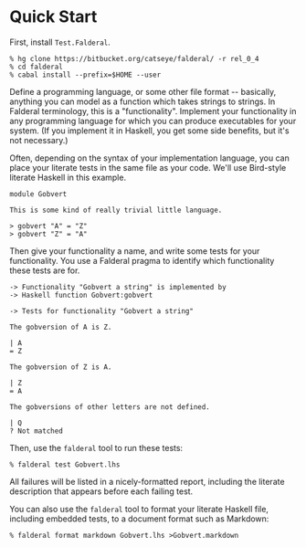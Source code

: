 Quick Start
===========

First, install `Test.Falderal`.

    % hg clone https://bitbucket.org/catseye/falderal/ -r rel_0_4
    % cd falderal
    % cabal install --prefix=$HOME --user

Define a programming language, or some other file format -- basically,
anything you can model as a function which takes strings to strings.  In
Falderal terminology, this is a "functionality".  Implement your
functionality in any programming language for which you can produce
executables for your system.  (If you implement it in Haskell, you get
some side benefits, but it's not necessary.)

Often, depending on the syntax of your implementation language, you can
place your literate tests in the same file as your code.  We'll use
Bird-style literate Haskell in this example.

    module Gobvert

    This is some kind of really trivial little language.

    > gobvert "A" = "Z"
    > gobvert "Z" = "A"

Then give your functionality a name, and write some tests for your
functionality.  You use a Falderal pragma to identify which functionality
these tests are for.

    -> Functionality "Gobvert a string" is implemented by
    -> Haskell function Gobvert:gobvert

    -> Tests for functionality "Gobvert a string"

    The gobversion of A is Z.

    | A
    = Z

    The gobversion of Z is A.

    | Z
    = A

    The gobversions of other letters are not defined.

    | Q
    ? Not matched

Then, use the `falderal` tool to run these tests:

    % falderal test Gobvert.lhs

All failures will be listed in a nicely-formatted report, including the
literate description that appears before each failing test.

You can also use the `falderal` tool to format your literate Haskell
file, including embedded tests, to a document format such as Markdown:

    % falderal format markdown Gobvert.lhs >Gobvert.markdown
